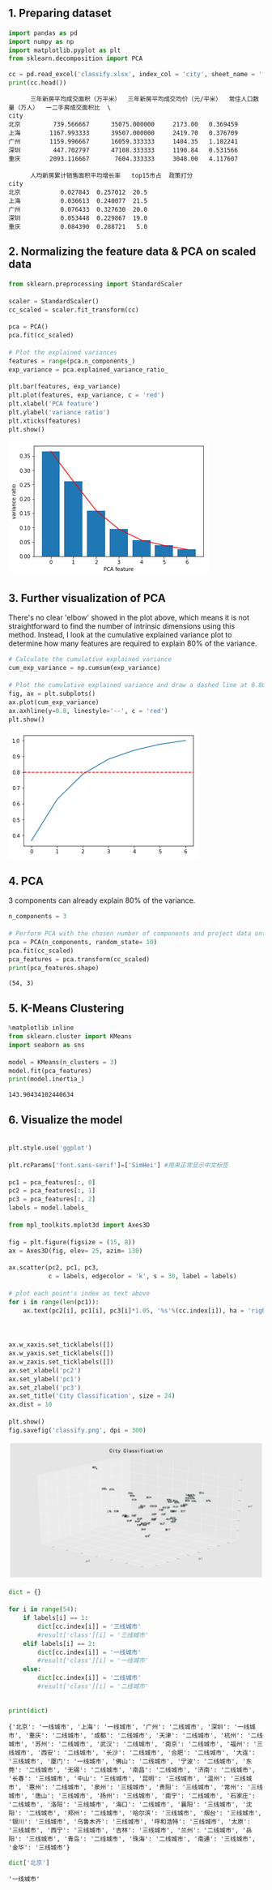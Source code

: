 
## 1. Preparing dataset


```python
import pandas as pd
import numpy as np
import matplotlib.pyplot as plt
from sklearn.decomposition import PCA
```


```python
cc = pd.read_excel('classify.xlsx', index_col = 'city', sheet_name = 'first')
print(cc.head())
```

          三年新房平均成交面积（万平米）  三年新房平均成交均价（元/平米）  常住人口数量（万人）  一二手房成交面积比  \
    city                                                             
    北京         739.566667      35075.000000     2173.00   0.369459   
    上海        1167.993333      39507.000000     2419.70   0.376709   
    广州        1159.996667      16059.333333     1404.35   1.102241   
    深圳         447.702797      47108.333333     1190.84   0.531566   
    重庆        2093.116667       7604.333333     3048.00   4.117607   
    
          人均新房累计销售面积平均增长率   top15市占  政策打分  
    city                                   
    北京           0.027843  0.257012  20.5  
    上海           0.036613  0.240077  21.5  
    广州           0.076433  0.327630  20.0  
    深圳           0.053448  0.229867  19.0  
    重庆           0.084390  0.288721   5.0  


## 2. Normalizing the feature data & PCA on scaled data


```python
from sklearn.preprocessing import StandardScaler

scaler = StandardScaler()
cc_scaled = scaler.fit_transform(cc)

pca = PCA()
pca.fit(cc_scaled)

# Plot the explained variances
features = range(pca.n_components_)
exp_variance = pca.explained_variance_ratio_

plt.bar(features, exp_variance)
plt.plot(features, exp_variance, c = 'red')
plt.xlabel('PCA feature')
plt.ylabel('variance ratio')
plt.xticks(features)
plt.show()
```


![png](output_4_0.png)


## 3. Further visualization of PCA
There's no clear 'elbow' showed in the plot above, which means it is not straightforward to find the number of intrinsic dimensions using this method.
Instead, I look at the cumulative explained variance plot to determine how many features are required to explain 80% of the variance. 


```python
# Calculate the cumulative explained variance
cum_exp_variance = np.cumsum(exp_variance)

# Plot the cumulative explained variance and draw a dashed line at 0.80.
fig, ax = plt.subplots()
ax.plot(cum_exp_variance)
ax.axhline(y=0.8, linestyle='--', c = 'red')
plt.show()
```


![png](output_6_0.png)


## 4. PCA
3 components can already explain 80% of the variance.


```python
n_components = 3

# Perform PCA with the chosen number of components and project data onto components
pca = PCA(n_components, random_state= 10)
pca.fit(cc_scaled)
pca_features = pca.transform(cc_scaled)
print(pca_features.shape)
```

    (54, 3)


## 5. K-Means Clustering


```python
%matplotlib inline
from sklearn.cluster import KMeans
import seaborn as sns

model = KMeans(n_clusters = 3)
model.fit(pca_features)
print(model.inertia_)

```

    143.90434102440634


## 6. Visualize the model


```python

plt.style.use('ggplot')

plt.rcParams['font.sans-serif']=['SimHei'] #用来正常显示中文标签

pc1 = pca_features[:, 0]
pc2 = pca_features[:, 1]
pc3 = pca_features[:, 2]
labels = model.labels_

from mpl_toolkits.mplot3d import Axes3D

fig = plt.figure(figsize = (15, 8))
ax = Axes3D(fig, elev= 25, azim= 130)

ax.scatter(pc2, pc1, pc3,
           c = labels, edgecolor = 'k', s = 30, label = labels)

# plot each point's index as text above
for i in range(len(pc1)): 
    ax.text(pc2[i], pc1[i], pc3[i]*1.05, '%s'%(cc.index[i]), ha = 'right', va = 'center', fontsize=10, color='k')
    

    
ax.w_xaxis.set_ticklabels([])
ax.w_yaxis.set_ticklabels([])
ax.w_zaxis.set_ticklabels([])
ax.set_xlabel('pc2')
ax.set_ylabel('pc1')
ax.set_zlabel('pc3')
ax.set_title('City Classification', size = 24)
ax.dist = 10

plt.show()
fig.savefig('classify.png', dpi = 300)
```


![png](output_13_0.png)



```python
dict = {}

for i in range(54):
    if labels[i] == 1:
        dict[cc.index[i]] = '三线城市'
        #result['class'][i] = '三线城市'
    elif labels[i] == 2:
        dict[cc.index[i]] = '一线城市'
        #result['class'][i] = '一线城市'
    else:
        dict[cc.index[i]] = '二线城市'
        #result['class'][i] = '二线城市'
        
```


```python
print(dict)
```

    {'北京': '一线城市', '上海': '一线城市', '广州': '二线城市', '深圳': '一线城市', '重庆': '二线城市', '成都': '二线城市', '天津': '二线城市', '杭州': '二线城市', '苏州': '二线城市', '武汉': '二线城市', '南京': '二线城市', '福州': '三线城市', '西安': '二线城市', '长沙': '二线城市', '合肥': '二线城市', '大连': '三线城市', '厦门': '一线城市', '佛山': '二线城市', '宁波': '二线城市', '东莞': '二线城市', '无锡': '二线城市', '南昌': '二线城市', '济南': '二线城市', '长春': '三线城市', '中山': '三线城市', '昆明': '三线城市', '温州': '三线城市', '惠州': '二线城市', '泉州': '三线城市', '贵阳': '三线城市', '常州': '三线城市', '唐山': '三线城市', '扬州': '三线城市', '南宁': '二线城市', '石家庄': '二线城市', '洛阳': '三线城市', '海口': '二线城市', '襄阳': '三线城市', '沈阳': '二线城市', '郑州': '二线城市', '哈尔滨': '三线城市', '烟台': '三线城市', '银川': '三线城市', '乌鲁木齐': '三线城市', '呼和浩特': '三线城市', '太原': '三线城市', '西宁': '三线城市', '吉林': '三线城市', '兰州': '二线城市', '岳阳': '三线城市', '青岛': '二线城市', '珠海': '二线城市', '南通': '三线城市', '金华': '三线城市'}



```python
dict['北京']
```




    '一线城市'
